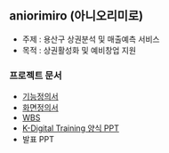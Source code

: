 ## aniorimiro (아니오리미로)
* 주제 : 용산구 상권분석 및 매출예측 서비스
* 목적 : 상권활성화 및 예비창업 지원

### 프로젝트 문서
* [기능정의서](https://docs.google.com/spreadsheets/d/167e_ifRUj6Zdcu5U6ka96ypv0CCr_WbWnllNXcaQBX0/edit#gid=0)
* [화면정의서](https://docs.google.com/presentation/d/1YypgBo2MCVdZVHRleeFGBvraXvuPCPOf4g5z-fwrZg0/edit#slide=id.p)
* [WBS](https://docs.google.com/spreadsheets/d/1DsW8wfOfBu1VqastvK6YuBT5czBZfACZJwIsM4Kl9CA/edit#gid=0)
* [K-Digital Training 양식 PPT](https://docs.google.com/presentation/d/146hxgYJeqOGFNhv2qs-BU6hy4w3zv7Ng/edit#slide=id.p13)
* 발표 PPT
